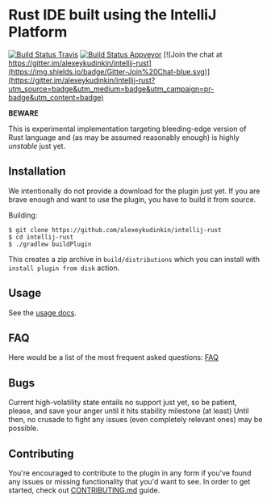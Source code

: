 # Rust IDE built using the IntelliJ Platform

[![Build Status Travis](https://img.shields.io/travis/alexeykudinkin/intellij-rust/master.svg?label=TravisCI)](https://travis-ci.org/alexeykudinkin/intellij-rust)
[![Build Status Appveyor](https://img.shields.io/appveyor/ci/alexeykudinkin/intellij-rust/master.svg?label=AppVeyor)](https://ci.appveyor.com/project/alexeykudinkin/intellij-rust/branch/master)
[![Join the chat at https://gitter.im/alexeykudinkin/intellij-rust](https://img.shields.io/badge/Gitter-Join%20Chat-blue.svg)](https://gitter.im/alexeykudinkin/intellij-rust?utm_source=badge&utm_medium=badge&utm_campaign=pr-badge&utm_content=badge) 

**BEWARE**

This is experimental implementation targeting bleeding-edge version of Rust language and (as may be assumed reasonably enough) 
is highly *unstable* just yet.

## Installation

We intentionally do not provide a download for the plugin just yet. If you are
brave enough and want to use the plugin, you have to build it from source.

Building:

```
$ git clone https://github.com/alexeykudinkin/intellij-rust
$ cd intellij-rust
$ ./gradlew buildPlugin
```

This creates a zip archive in `build/distributions` which you can install with
`install plugin from disk` action.


## Usage

See the [usage docs](doc/Usage.md).

## FAQ

Here would be a list of the most frequent asked questions: [FAQ](https://github.com/alexeykudinkin/intellij-rust/wiki/FAQ)
 
## Bugs

Current high-volatility state entails no support just yet, so be patient, please, and save your anger until it hits stability milestone (at least)
 Until then, no crusade to fight any issues (even completely relevant ones) may be possible.

## Contributing

You're encouraged to contribute to the plugin in any form if you've found any issues or missing
functionality that you'd want to see. In order to get started, check out
[CONTRIBUTING.md](CONTRIBUTING.md) guide.
